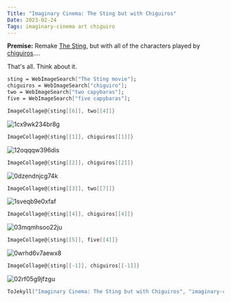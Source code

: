 ```yaml
---
Title: "Imaginary Cinema: The Sting but with Chiguiros"
Date: 2023-02-24
Tags: imaginary-cinema art chiguiro
---
```


**Premise:** Remake [The Sting](https://en.wikipedia.org/wiki/The_Sting), but with all of the characters played by [chiguiros](https://en.wikipedia.org/wiki/Capybara)....

That's all. Think about it.

```mathematica
sting = WebImageSearch["The Sting movie"];
chiguiros = WebImageSearch["chiguiro"];
two = WebImageSearch["two capybaras"];
five = WebImageSearch["five capybaras"];
```

```mathematica
ImageCollage@{sting[[6]], two[[4]]}
```

![1cx9wk234br8g](/blog/images/2023/2/24/1cx9wk234br8g.png)

```mathematica
ImageCollage@{sting[[1]], chiguiros[[1]]}
```

![12oqqqw396dis](/blog/images/2023/2/24/12oqqqw396dis.png)

```mathematica
ImageCollage@{sting[[2]], chiguiros[[2]]}
```

![0dzendnjcg74k](/blog/images/2023/2/24/0dzendnjcg74k.png)

```mathematica
ImageCollage@{sting[[3]], two[[7]]}
```

![1sveqb9e0xfaf](/blog/images/2023/2/24/1sveqb9e0xfaf.png)

```mathematica
ImageCollage@{sting[[4]], chiguiros[[4]]}
```

![03mqmhsoo22ju](/blog/images/2023/2/24/03mqmhsoo22ju.png)

```mathematica
ImageCollage@{sting[[5]], five[[4]]}
```

![0wrhd6v7aewx8](/blog/images/2023/2/24/0wrhd6v7aewx8.png)

```mathematica
ImageCollage@{sting[[-1]], chiguiros[[-1]]}
```

![02rf05g9jfzgu](/blog/images/2023/2/24/02rf05g9jfzgu.png)

```mathematica
ToJekyll["Imaginary Cinema: The Sting but with Chiguiros", "imaginary-cinema, art"]
```
